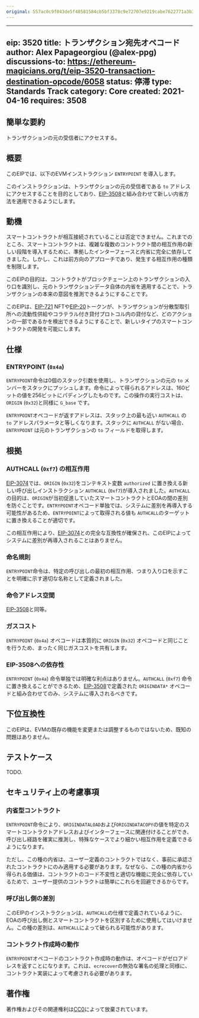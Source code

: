 ```yaml
---
original: 557ac0c9f043de5f40581584cb5bf3378c9e72707e9219cabe7622771a3b32dd
---
```


---
eip: 3520
title: トランザクション宛先オペコード
author: Alex Papageorgiou (@alex-ppg)
discussions-to: https://ethereum-magicians.org/t/eip-3520-transaction-destination-opcode/6058
status: 停滞
type: Standards Track
category: Core
created: 2021-04-16
requires: 3508
---

## 簡単な要約

トランザクションの元の受信者にアクセスする。

## 概要

このEIPでは、以下のEVMインストラクション `ENTRYPOINT` を導入します。

このインストラクションは、トランザクションの元の受信者である `to` アドレスにアクセスすることを目的としており、[EIP-3508](./eip-3508.md)と組み合わせて新しい内省方法を適用できるようにします。

## 動機

スマートコントラクトが相互接続されていることは否定できません。これまでのところ、スマートコントラクトは、複雑な複数のコントラクト間の相互作用の新しい段階を導入するために、準拠したインターフェースと内省に完全に依存してきました。しかし、これは前方向のアプローチであり、発生する相互作用の種類を制限します。

このEIPの目的は、コントラクトがブロックチェーン上のトランザクションの入り口を識別し、元のトランザクションデータ自体の内省を適用することで、トランザクションの本来の意図を推測できるようにすることです。

このEIPは、[EIP-721](./eip-721) NFTや[EIP-20](./eip-20)トークンが、トランザクションが分散型取引所への流動性供給やコラテラル付き貸付プロトコル内の貸付など、どのアクションの一部であるかを検出できるようにすることで、新しいタイプのスマートコントラクトの開発を可能にします。

## 仕様

### ENTRYPOINT (`0x4a`)

`ENTRYPOINT`命令は0個のスタック引数を使用し、トランザクションの元の `to` メンバーをスタックにプッシュします。命令によって得られるアドレスは、160ビットの値を256ビットにパディングしたものです。この操作の実行コストは、`ORIGIN` (`0x32`)と同様に `G_base` です。

`ENTRYPOINT`オペコードが返すアドレスは、スタック上の最も近い `AUTHCALL` の `to` アドレスパラメータと等しくなります。スタックに `AUTHCALL` がない場合、`ENTRYPOINT` は元のトランザクションの `to` フィールドを取得します。

## 根拠

### AUTHCALL (`0xf7`) の相互作用

[EIP-3074](./eip-3074.md)では、`ORIGIN` (`0x32`)をコンテキスト変数 `authorized` に置き換える新しい呼び出しインストラクション `AUTHCALL` (`0xf7`)が導入されました。`AUTHCALL`の目的は、`ORIGIN`が当初促進していたスマートコントラクトとEOAの間の差別を防ぐことです。`ENTRYPOINT`オペコード単独では、システムに差別を再導入する可能性があるため、`ENTRYPOINT`によって取得される値も `AUTHCALL`のターゲットに置き換えることが適切です。

この相互作用により、[EIP-3074](./eip-3074.md)との完全な互換性が確保され、このEIPによってシステムに差別が再導入されることはありません。

### 命名規則

`ENTRYPOINT`命令は、特定の呼び出しの最初の相互作用、つまり入り口を示すことを明確に示す適切な名称として定義されました。

### 命令アドレス空間

[EIP-3508](./eip-3508)と同等。

### ガスコスト

`ENTRYPOINT` (`0x4a`) オペコードは本質的に `ORIGIN` (`0x32`) オペコードと同じことを行うため、まったく同じガスコストを共有します。

### EIP-3508への依存性

`ENTRYPOINT` (`0x4a`) 命令単独では明確な利点はありません。`AUTHCALL` (`0xf7`) 命令に置き換えることができるため、[EIP-3508](./eip-3508.md)で定義された `ORIGINDATA*` オペコードと組み合わせてのみ、システムに導入されるべきです。

## 下位互換性

このEIPは、EVMの既存の機能を変更または調整するものではないため、既知の問題はありません。

## テストケース

TODO.

## セキュリティ上の考慮事項

### 内省型コントラクト

`ENTRYPOINT`命令により、`ORIGINDATALOAD`および`ORIGINDATACOPY`の値を特定のスマートコントラクトアドレスおよびインターフェースに関連付けることができ、呼び出し経路を確実に推測し、特殊なケースでより細かい相互作用を定義できるようになります。

ただし、この種の内省は、ユーザー定義のコントラクトではなく、事前に承認されたコントラクトにのみ適用する必要があります。なぜなら、この種の内省から得られる価値は、コントラクトのコード不変性と適切な機能に完全に依存しているためで、ユーザー提供のコントラクトは簡単にこれらを回避できるからです。

### 呼び出し側の差別

このEIPのインストラクションは、`AUTHCALL`の仕様で定義されているように、EOAの呼び出し側とスマートコントラクトを区別するために使用してはいけません。この種の差別は、`AUTHCALL`によって破られる可能性があります。

### コントラクト作成時の動作

`ENTRYPOINT`オペコードのコントラクト作成時の動作は、オペコードがゼロアドレスを返すことになります。これは、`ecrecover`の無効な署名の処理と同様に、コントラクト実装によって考慮される必要があります。

## 著作権

著作権およびその関連権利は[CC0](../LICENSE.md)によって放棄されています。